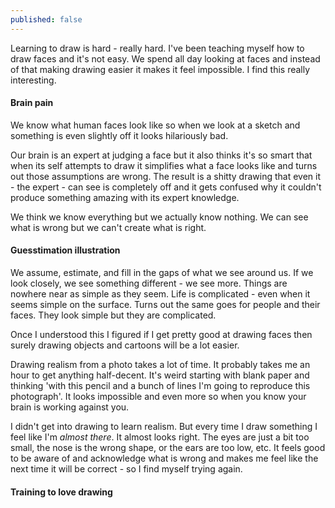 ```yaml
---
published: false
---
```


Learning to draw is hard - really hard. I've been teaching myself how to draw faces and it's not easy. We spend all day looking at faces and instead of that making drawing easier it makes it feel impossible. I find this really interesting.

#### Brain pain

We know what human faces look like so when we look at a sketch and something is even slightly off it looks hilariously bad.

Our brain is an expert at judging a face but it also thinks it's so smart that when its self attempts to draw it simplifies what a face looks like and turns out those assumptions are wrong. The result is a shitty drawing that even it - the expert - can see is completely off and it gets confused why it couldn't produce something amazing with its expert knowledge.

We think we know everything but we actually know nothing. We can see what is wrong but we can't create what is right.

#### Guesstimation illustration

We assume, estimate, and fill in the gaps of what we see around us. If we look closely, we see something different - we see more. Things are nowhere near as simple as they seem. Life is complicated - even when it seems simple on the surface. Turns out the same goes for people and their faces. They look simple but they are complicated.

Once I understood this I figured if I get pretty good at drawing faces then surely drawing objects and cartoons will be a lot easier.

Drawing realism from a photo takes a lot of time. It probably takes me an hour to get anything half-decent. It's weird starting with blank paper and thinking 'with this pencil and a bunch of lines I'm going to reproduce this photograph'. It looks impossible and even more so when you know your brain is working against you.

I didn't get into drawing to learn realism. But every time I draw something I feel like I'm _almost there_. It almost looks right. The eyes are just a bit too small, the nose is the wrong shape, or the ears are too low, etc. It feels good to be aware of and acknowledge what is wrong and makes me feel like the next time it will be correct - so I find myself trying again.

#### Training to love drawing



